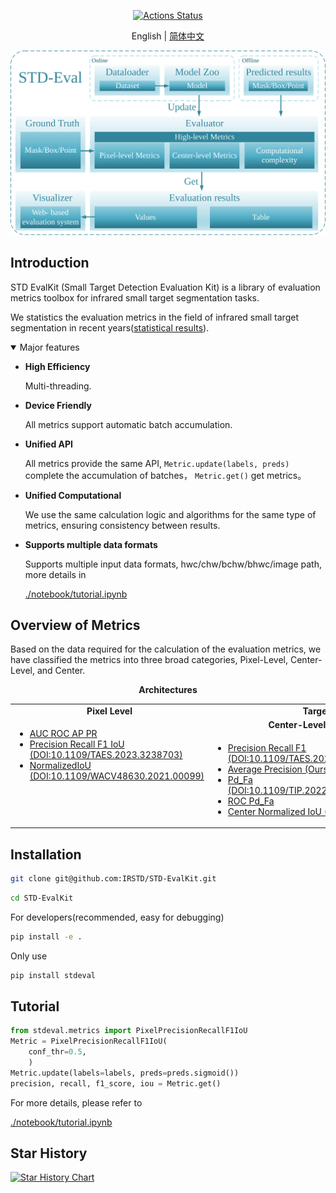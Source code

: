 <p align="center">
<a href="https://github.com/google/yapf/actions/workflows/pre-commit.yml"><img alt="Actions Status" src="https://github.com/google/yapf/actions/workflows/pre-commit.yml/badge.svg"></a>
</p>


<div align="center">

English | [简体中文](README_zh-CN.md)

</div>

![framework](./resources/framework.svg)

## Introduction

STD EvalKit (Small Target Detection Evaluation Kit) is a library of evaluation metrics toolbox for infrared small target segmentation tasks.

We statistics the evaluation metrics in the field of infrared small target segmentation in recent years([statistical results](https://github.com/IRSTD/StatOnEvalMetrics)).


<details open>
<summary>Major features</summary>

- **High Efficiency**

    Multi-threading.

- **Device Friendly**

    All metrics support automatic batch accumulation.

- **Unified API**

    All metrics provide the same API, `Metric.update(labels, preds)` complete the accumulation of batches， `Metric.get()` get metrics。

- **Unified Computational**

    We use the same calculation logic and algorithms for the same type of metrics, ensuring consistency between results.

- **Supports multiple data formats**

    Supports multiple input data formats, hwc/chw/bchw/bhwc/image path, more details in <div> <a href="./notebook/tutorials.ipynb">./notebook/tutorial.ipynb</a></div>


</details>

## Overview of Metrics

Based on the data required for the calculation of the evaluation metrics, we have classified the metrics into three broad categories, Pixel-Level, Center-Level, and Center.

<div align="center">
  <b>Architectures</b>
</div>
<table align="center">
  <tbody>
    <tr align="center" valign="bottom">
      <td>
        <b>Pixel Level</b>
      </td>
      <td colspan="2">
        <b>Target Level</b>
      </td>
    </tr>
    <tr valign="top" valign="bottom">
      <td rowspan="2">
        <ul>
            <li><a href="stdeval/metrics/pixel_level/pixel_auc_roc_ap_pr.py">AUC ROC AP PR</a></li>
            <li><a href="stdeval/metrics/pixel_level/pixel_pre_rec_f1_iou.py">Precision Recall F1 IoU (DOI:10.1109/TAES.2023.3238703)</a></li>
            <li><a href="stdeval/metrics/pixel_level/pixel_normalized_iou.py">NormalizedIoU (DOI:10.1109/WACV48630.2021.00099)</a></li>
      </ul>
      </td>
        <td align="center"><b>Center-Level</b></td>
        <td align="center"><b>Box Level</b></td>
    <tr valign="top">
      <td>
        <ul>
          <li><a href="stdeval/metrics/target_level/center_level/center_pre_rec_f1.py">Precision Recall F1 (DOI:10.1109/TAES.2022.3159308)</a></li>
                    <li><a href="stdeval/metrics/target_level/center_level/center_ap.py">Average Precision (Ours)</a></li>
            <li><a href="stdeval/metrics/target_level/center_level/center_pd_fa.py">Pd_Fa (DOI:10.1109/TIP.2022.3199107)</a></li>
            <li><a href="stdeval/metrics/target_level/center_level/center_roc_pd_fa.py">ROC Pd_Fa</a></li>
            <li><a href="stdeval/metrics/target_level/center_level/center_normalized_iou.py">Center Normalized IoU (Ours)</a></li>
        </ul>
      </td>
      <td>
        <ul>
            <li><a href="stdeval/metrics/target_level/box_level/box_mean_ap_ar.py">Mean Average Precision, Recall (COCO)</a></li>
        </ul>
      </td>
    </tr>
</td>
    </tr>
  </tbody>
</table>

## Installation
```bash
git clone git@github.com:IRSTD/STD-EvalKit.git
```
```bash
cd STD-EvalKit
```
For developers(recommended, easy for debugging)
```bash
pip install -e .
```
Only use
```bash
pip install stdeval
```


## Tutorial
```python
from stdeval.metrics import PixelPrecisionRecallF1IoU
Metric = PixelPrecisionRecallF1IoU(
    conf_thr=0.5,
    )
Metric.update(labels=labels, preds=preds.sigmoid())
precision, recall, f1_score, iou = Metric.get()
```
For more details, please refer to <div><a href="./notebook/tutorials.ipynb">./notebook/tutorial.ipynb</a></div>


## Star History

[![Star History Chart](https://api.star-history.com/svg?repos=IRSTD/STD-EvalKit&type=Date)](https://www.star-history.com/#IRSTD/STD-EvalKit&Date)
